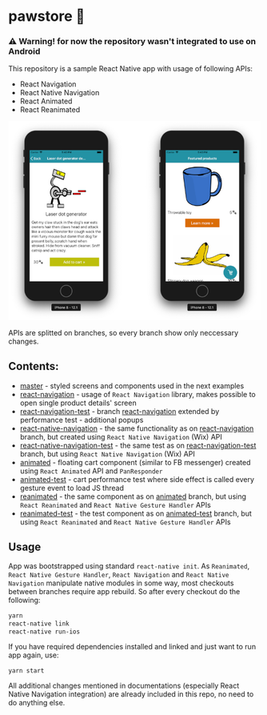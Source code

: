 # pawstore 🐾 
  
### ⚠ Warning! for now the repository wasn't integrated to use on Android

This repository is a sample React Native app with usage of following APIs: 
* React Navigation
* React Native Navigation
* React Animated
* React Reanimated  

![screenshot](https://github.com/NoemiRozpara/pawstore/blob/master/screens.png)

APIs are splitted on branches, so every branch show only neccessary changes. 

## Contents: 
* [master](https://github.com/NoemiRozpara/pawstore/new/master "master") - styled screens and components used in the next examples 
* [react-navigation](https://github.com/NoemiRozpara/pawstore/tree/react-navigation "react-navigation") - usage of `React Navigation` library, makes possible to open single product details' screen
* [react-navigation-test](https://github.com/NoemiRozpara/pawstore/tree/react-navigation-test "react-navigation-test") - branch [react-navigation](https://github.com/NoemiRozpara/pawstore/tree/react-navigation "react-navigation") extended by performance test - additional popups 
* [react-native-navigation](https://github.com/NoemiRozpara/pawstore/tree/react-native-navigation "react-native-navigation") - the same functionality as on [react-navigation](https://github.com/NoemiRozpara/pawstore/tree/react-navigation "react-navigation") branch, but created using `React Native Navigation` (Wix) API
* [react-native-navigation-test](https://github.com/NoemiRozpara/pawstore/new/react-native-navigation-test "react-native-navigation-test") - the same test as on [react-navigation-test](https://github.com/NoemiRozpara/pawstore/tree/react-navigation-test "react-navigation-test") branch, but using `React Native Navigation` (Wix) API
* [animated](https://github.com/NoemiRozpara/pawstore/new/animated "animated") - floating cart component (similar to FB messenger) created using `React Animated` API and `PanResponder`
* [animated-test](https://github.com/NoemiRozpara/pawstore/new/animated-test "animated-test") - cart performance test where side effect is called every gesture event to load JS thread
* [reanimated](https://github.com/NoemiRozpara/pawstore/new/reanimated "reanimated") - the same component as on [animated](https://github.com/NoemiRozpara/pawstore/new/animated "animated") branch, but using `React Reanimated` and `React Native Gesture Handler` APIs
* [reanimated-test](https://github.com/NoemiRozpara/pawstore/new/reanimated-test "reanimated-test") - the test component as on [animated-test](https://github.com/NoemiRozpara/pawstore/new/animated-test "animated-test") branch, but using `React Reanimated` and `React Native Gesture Handler` APIs

## Usage  
App was bootstrapped using standard `react-native init`. As `Reanimated`, `React Native Gesture Handler`, `React Navigation` and `React Native Navigation` manipulate native modules in some way, most checkouts between branches require app rebuild. So after every checkout do the following: 
```
yarn 
react-native link 
react-native run-ios 
```
If you have required dependencies installed and linked and just want to run app again, use:
```
yarn start
```
All additional changes mentioned in documentations (especially React Native Navigation integration) are already included in this repo, no need to do anything else. 


